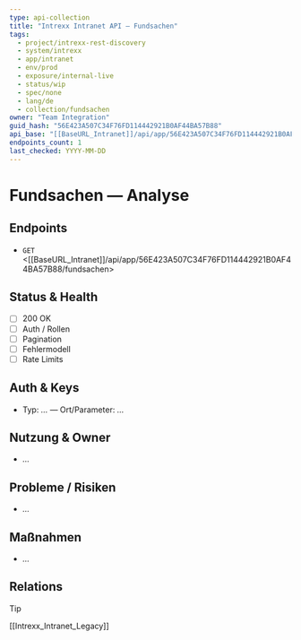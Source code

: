 ```yaml
---
type: api-collection
title: "Intrexx Intranet API — Fundsachen"
tags:
  - project/intrexx-rest-discovery
  - system/intrexx
  - app/intranet
  - env/prod
  - exposure/internal-live
  - status/wip
  - spec/none
  - lang/de
  - collection/fundsachen
owner: "Team Integration"
guid_hash: "56E423A507C34F76FD114442921B0AF44BA57B88"
api_base: "[[BaseURL_Intranet]]/api/app/56E423A507C34F76FD114442921B0AF44BA57B88"
endpoints_count: 1
last_checked: YYYY-MM-DD
---
```


# Fundsachen — Analyse

## Endpoints
- `GET` <[[BaseURL_Intranet]]/api/app/56E423A507C34F76FD114442921B0AF44BA57B88/fundsachen>

## Status & Health
- [ ] 200 OK
- [ ] Auth / Rollen
- [ ] Pagination
- [ ] Fehlermodell
- [ ] Rate Limits

## Auth & Keys
- Typ: _…_ — Ort/Parameter: _…_

## Nutzung & Owner
- _…_

## Probleme / Risiken
- _…_

## Maßnahmen
- _…_

## Relations
> [!tip]
> [[Intrexx_Intranet_Legacy]]
